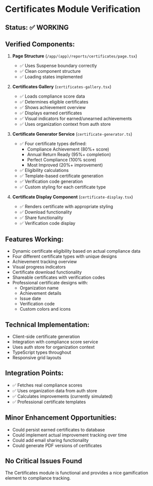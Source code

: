 # Certificates Module Verification

## Status: ✅ WORKING

## Verified Components:

1. **Page Structure** (`/app/(app)/reports/certificates/page.tsx`)
   - ✅ Uses Suspense boundary correctly
   - ✅ Clean component structure
   - ✅ Loading states implemented

2. **Certificates Gallery** (`certificates-gallery.tsx`)
   - ✅ Loads compliance score data
   - ✅ Determines eligible certificates
   - ✅ Shows achievement overview
   - ✅ Displays earned certificates
   - ✅ Visual indicators for earned/unearned achievements
   - ✅ Uses organization context from auth store

3. **Certificate Generator Service** (`certificate-generator.ts`)
   - ✅ Four certificate types defined:
     - Compliance Achievement (80%+ score)
     - Annual Return Ready (95%+ completion)
     - Perfect Compliance (100% score)
     - Most Improved (20%+ improvement)
   - ✅ Eligibility calculations
   - ✅ Template-based certificate generation
   - ✅ Verification code generation
   - ✅ Custom styling for each certificate type

4. **Certificate Display Component** (`certificate-display.tsx`)
   - ✅ Renders certificate with appropriate styling
   - ✅ Download functionality
   - ✅ Share functionality
   - ✅ Verification code display

## Features Working:
- Dynamic certificate eligibility based on actual compliance data
- Four different certificate types with unique designs
- Achievement tracking overview
- Visual progress indicators
- Certificate download functionality
- Shareable certificates with verification codes
- Professional certificate designs with:
  - Organization name
  - Achievement details
  - Issue date
  - Verification code
  - Custom colors and icons

## Technical Implementation:
- Client-side certificate generation
- Integration with compliance score service
- Uses auth store for organization context
- TypeScript types throughout
- Responsive grid layouts

## Integration Points:
- ✅ Fetches real compliance scores
- ✅ Uses organization data from auth store
- ✅ Calculates improvements (currently simulated)
- ✅ Professional certificate templates

## Minor Enhancement Opportunities:
- Could persist earned certificates to database
- Could implement actual improvement tracking over time
- Could add email sharing functionality
- Could generate PDF versions of certificates

## No Critical Issues Found
The Certificates module is functional and provides a nice gamification element to compliance tracking.